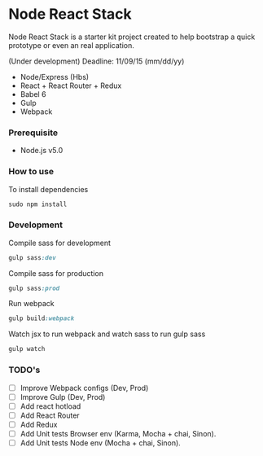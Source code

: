 Node React Stack
======================

Node React Stack is a starter kit project created to help bootstrap a quick prototype or even an real application.

(Under development) Deadline: 11/09/15 (mm/dd/yy)

- Node/Express (Hbs)
- React + React Router + Redux
- Babel 6
- Gulp
- Webpack


### Prerequisite

- Node.js v5.0

### How to use

To install dependencies

```ruby
sudo npm install
```

### Development

Compile sass for development

```ruby
gulp sass:dev
```

Compile sass for production

```ruby
gulp sass:prod
```

Run webpack

```ruby
gulp build:webpack
```

Watch jsx to run webpack and watch sass to run gulp sass

```ruby
gulp watch
```

### TODO's

- [ ] Improve Webpack configs (Dev, Prod)
- [ ] Improve Gulp (Dev, Prod)
- [ ] Add react hotload
- [ ] Add React Router
- [ ] Add Redux
- [ ] Add Unit tests Browser env (Karma, Mocha + chai, Sinon).
- [ ] Add Unit tests Node env (Mocha + chai, Sinon).
